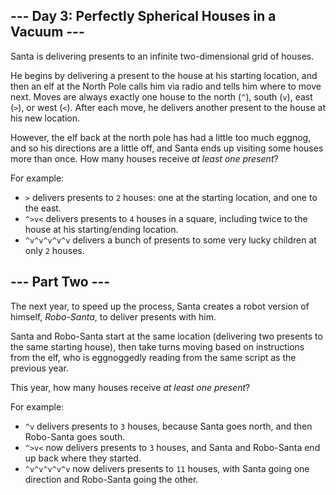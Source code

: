## --- Day 3: Perfectly Spherical Houses in a Vacuum ---

Santa is delivering presents to an infinite two-dimensional grid of houses.

He begins by delivering a present to the house at his starting location, and then an elf at the North Pole calls him via radio and tells him where to move next. Moves are always exactly one house to the north (`^`), south (`v`), east (`>`), or west (`<`). After each move, he delivers another present to the house at his new location.

However, the elf back at the north pole has had a little too much eggnog, and so his directions are a little off, and Santa ends up visiting some houses more than once. How many houses receive _at least one present_?

For example:

-   `>` delivers presents to `2` houses: one at the starting location, and one to the east.
-   `^>v<` delivers presents to `4` houses in a square, including twice to the house at his starting/ending location.
-   `^v^v^v^v^v` delivers a bunch of presents to some very lucky children at only `2` houses.

## --- Part Two ---

The next year, to speed up the process, Santa creates a robot version of himself, _Robo-Santa_, to deliver presents with him.

Santa and Robo-Santa start at the same location (delivering two presents to the same starting house), then take turns moving based on instructions from the elf, who is eggnoggedly reading from the same script as the previous year.

This year, how many houses receive _at least one present_?

For example:

-   `^v` delivers presents to `3` houses, because Santa goes north, and then Robo-Santa goes south.
-   `^>v<` now delivers presents to `3` houses, and Santa and Robo-Santa end up back where they started.
-   `^v^v^v^v^v` now delivers presents to `11` houses, with Santa going one direction and Robo-Santa going the other.

